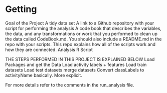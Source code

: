# Getting
Goal of the Project A tidy data set A link to a Github repository with your script for performing the analysis A code book that describes the variables, the data, and any transformations or work that you performed to clean up the data called CodeBook.md. You should also include a README.md in the repo with your scripts. This repo explains how all of the scripts work and how they are connected. Analysis R Script

THE STEPS PERFORMED IN THIS PROJECT IS EXPLAINED BELOW Load Packages and get the Data Load activity labels + features Load train datasets Load test datasets merge datasets Convert classLabels to activityName basically. More explicit.

For more details refer to the comments in the run_analysis file.
